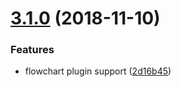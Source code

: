 # [3.1.0](https://github.com/Bloss/vuepress-theme-yubisaki/compare/v3.0.3-alpha.8.0...v3.1.0) (2018-11-10)


### Features

* flowchart plugin support ([2d16b45](https://github.com/Bloss/vuepress-theme-yubisaki/commit/2d16b45))



